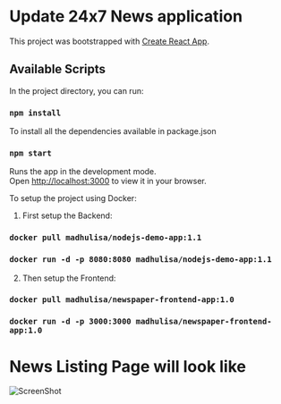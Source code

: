 # Update 24x7 News application

This project was bootstrapped with [Create React App](https://github.com/facebook/create-react-app).

## Available Scripts

In the project directory, you can run:

### `npm install`

To install all the dependencies available in package.json

### `npm start`

Runs the app in the development mode.\
Open [http://localhost:3000](http://localhost:3000) to view it in your browser.


To setup the project using Docker:

1. First setup the Backend:

### `docker pull madhulisa/nodejs-demo-app:1.1`
### `docker run -d -p 8080:8080 madhulisa/nodejs-demo-app:1.1`


2. Then setup the Frontend:

### `docker pull madhulisa/newspaper-frontend-app:1.0`
### `docker run -d -p 3000:3000 madhulisa/newspaper-frontend-app:1.0`

# News Listing Page will look like

![ScreenShot](https://raw.github.com/madhulisabanik/newspaper-frontend-app/main/ProjectScreenshots/news_listing_page.png)

